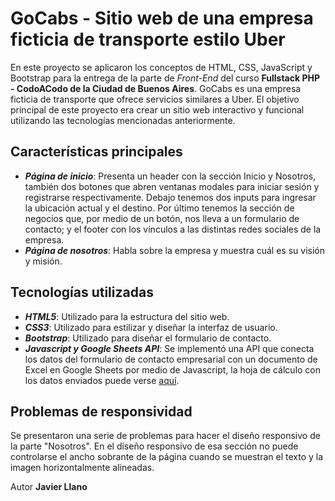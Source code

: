# GoCabs - Sitio web de una empresa ficticia de transporte estilo Uber

En este proyecto se aplicaron los conceptos de HTML, CSS, JavaScript y Bootstrap para la entrega de la parte de _Front-End_ del curso __Fullstack PHP - CodoACodo de la Ciudad de Buenos Aires__.
GoCabs es una empresa ficticia de transporte que ofrece servicios similares a Uber.
El objetivo principal de este proyecto era crear un sitio web interactivo y funcional utilizando las tecnologías mencionadas anteriormente.

## Características principales

- ___Página de inicio___: Presenta un header con la sección Inicio y Nosotros, también dos botones que abren ventanas modales para iniciar sesión y registrarse respectivamente.
Debajo tenemos dos inputs para ingresar la ubicación actual y el destino.
Por último tenemos la sección de negocios que, por medio de un botón, nos lleva a un formulario de contacto; y el footer con los vínculos a las distintas redes sociales de la empresa.
- ___Página de nosotros___: Habla sobre la empresa y muestra cuál es su visión y misión.

## Tecnologías utilizadas

- ___HTML5___: Utilizado para la estructura del sitio web.
- ___CSS3___: Utilizado para estilizar y diseñar la interfaz de usuario.
- ___Bootstrap___: Utilizado para diseñar el formulario de contacto.
- ___Javascript y Google Sheets API___: Se implementó una API que conecta los datos del formulario de contacto empresarial con un documento de Excel en Google Sheets por medio de Javascript, la hoja de cálculo con los datos enviados puede verse [aquí](https://docs.google.com/spreadsheets/d/1O7MHkz5ZaShhW0oVIyZYBrq0zISPpsXrpZJAljxonbE/edit?usp=sharing).

## Problemas de responsividad

Se presentaron una serie de problemas para hacer el diseño responsivo de la parte "Nosotros". En el diseño responsivo de esa sección no puede controlarse el ancho sobrante de la página cuando se muestran el texto y la imagen horizontalmente alineadas.

Autor
**Javier Llano**
